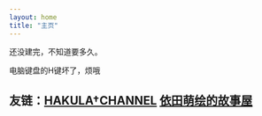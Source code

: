 ```yaml
---
layout: home
title: "主页"
---
```


还没建完，不知道要多久。

电脑键盘的H键坏了，烦哦

友链：[HAKULA†CHANNEL](https://hakula.xyz)  [依田萌绘的故事屋](https://yoro.xyz) 
---
